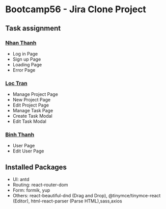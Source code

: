 # Bootcamp56 - Jira Clone Project

## Task assignment

### [Nhan Thanh](https://github.com/TatzkDepression)

- Log in Page
- Sign up Page
- Loading Page
- Error Page

### [Loc Tran](https://github.com/LocoTran)

- Manage Project Page
- New Project Page
- Edit Project Page
- Manage Task Page
- Create Task Modal
- Edit Task Modal

### [Binh Thanh](https://github.com)

- User Page
- Edit User Page

## Installed Packages

- UI: antd
- Routing: react-router-dom
- Form: formik, yup
- Others: react-beautiful-dnd (Drag and Drop), @tinymce/tinymce-react (Editor), html-react-parser (Parse HTML),sass,axios
